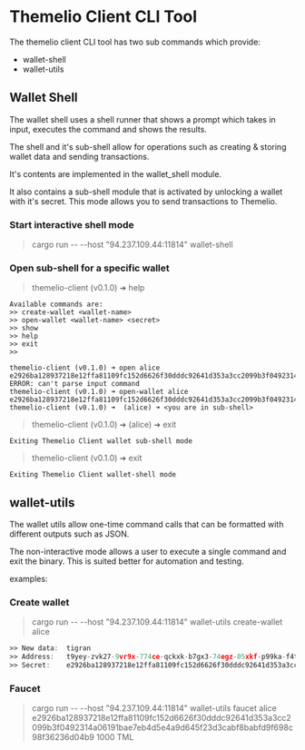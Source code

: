 # Themelio Client CLI Tool

The themelio client CLI tool has two sub commands which provide:
* wallet-shell 
* wallet-utils 

## Wallet Shell 

The wallet shell uses a shell runner that shows a prompt which takes in input, executes the command and shows the results.

The shell and it's sub-shell allow for operations such as creating & storing wallet data and sending transactions.

It's contents are implemented in the wallet_shell module. 

It also contains a sub-shell module that is activated by unlocking a wallet with it's secret. This mode allows you to send transactions to Themelio.

### Start interactive shell mode

> cargo run -- --host "94.237.109.44:11814" wallet-shell 

### Open sub-shell for a specific wallet

> themelio-client (v0.1.0) ➜ help

```
Available commands are:
>> create-wallet <wallet-name>
>> open-wallet <wallet-name> <secret>
>> show
>> help
>> exit
>>
```

```
themelio-client (v0.1.0) ➜ open alice e2926ba128937218e12ffa81109fc152d6626f30dddc92641d353a3cc2099b3f0492314a06191bae7eb4d5e4a9d645f23d3cabf8babfd9f698c98f36236d04b9
ERROR: can't parse input command
themelio-client (v0.1.0) ➜ open-wallet alice e2926ba128937218e12ffa81109fc152d6626f30dddc92641d353a3cc2099b3f0492314a06191bae7eb4d5e4a9d645f23d3cabf8babfd9f698c98f36236d04b9
themelio-client (v0.1.0) ➜  (alice) ➜ <you are in sub-shell>
```

> themelio-client (v0.1.0) ➜  (alice) ➜ exit

```
Exiting Themelio Client wallet sub-shell mode
```

> themelio-client (v0.1.0) ➜ exit

```
Exiting Themelio Client wallet-shell mode 
```

## wallet-utils  

The wallet utils allow one-time command calls that can be formatted with different outputs such as JSON.

The non-interactive mode allows a user to execute a single command and exit the binary. This is suited better for automation and testing.

examples:

### Create wallet
> cargo run -- --host "94.237.109.44:11814" wallet-utils create-wallet alice
```asm
>> New data:  tigran
>> Address:   t9yey-zvk27-9vr9x-774ce-qckxk-b7gx3-74egz-05xkf-p99ka-f4t06-742g
>> Secret:    e2926ba128937218e12ffa81109fc152d6626f30dddc92641d353a3cc2099b3f0492314a06191bae7eb4d5e4a9d645f23d3cabf8babfd9f698c98f36236d04b9
```

### Faucet
> cargo run -- --host "94.237.109.44:11814" wallet-utils faucet alice e2926ba128937218e12ffa81109fc152d6626f30dddc92641d353a3cc2099b3f0492314a06191bae7eb4d5e4a9d645f23d3cabf8babfd9f698c98f36236d04b9 1000 TML
